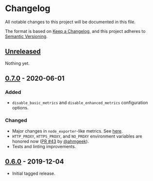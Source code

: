 # Changelog

All notable changes to this project will be documented in this file.

The format is based on [Keep a Changelog](https://keepachangelog.com/en/1.0.0/),
and this project adheres to [Semantic Versioning](https://semver.org/spec/v2.0.0.html).


## [Unreleased]
Nothing yet.


## [0.7.0] - 2020-06-01
### Added
- `disable_basic_metrics` and `disable_enhanced_metrics` configuration options.

### Changed
- Major changes in `node_exporter`-like metrics. See [here](https://github.com/percona/rds_exporter#metrics).
- `HTTP_PROXY`, `HTTPS_PROXY`, and `NO_PROXY` environment variables are honored now
  ([PR #43](https://github.com/percona/rds_exporter/pull/43) by [@ahmgeek](https://github.com/ahmgeek)).
- Tests and linting improvements.


## [0.6.0] - 2019-12-04
- Initial tagged release.


[Unreleased]: https:/github.com/percona/rds_exporter/compare/v0.7.0...master
[0.7.0]: https://github.com/percona/rds_exporter/compare/v0.6.0...v0.7.0
[0.6.0]: https://github.com/percona/rds_exporter/releases/tag/v0.6.0

